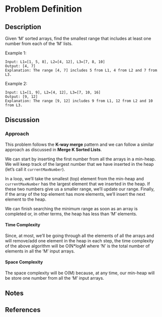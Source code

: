 # Problem Definition

## Description

Given ‘M’ sorted arrays, find the smallest range that includes at least one number from each of the ‘M’ lists.

Example 1:

```plaintext
Input: L1=[1, 5, 8], L2=[4, 12], L3=[7, 8, 10]
Output: [4, 7]
Explanation: The range [4, 7] includes 5 from L1, 4 from L2 and 7 from L3.
```

Example 2:

```plaintext
Input: L1=[1, 9], L2=[4, 12], L3=[7, 10, 16]
Output: [9, 12]
Explanation: The range [9, 12] includes 9 from L1, 12 from L2 and 10 from L3.
```

## Discussion

### Approach

This problem follows the **K-way merge** pattern and we can follow a similar approach as discussed in **Merge K Sorted Lists**.

We can start by inserting the first number from all the arrays in a min-heap. We will keep track of the largest number that we have inserted in the heap (let’s call it `currentMaxNumber`).

In a loop, we’ll take the smallest (top) element from the min-heap and `currentMaxNumber` has the largest element that we inserted in the heap. If these two numbers give us a smaller range, we’ll update our range. Finally, if the array of the top element has more elements, we’ll insert the next element to the heap.

We can finish searching the minimum range as soon as an array is completed or, in other terms, the heap has less than ‘M’ elements.

#### Time Complexity

Since, at most, we’ll be going through all the elements of all the arrays and will remove/add one element in the heap in each step, the time complexity of the above algorithm will be O(N*logM where ‘N’ is the total number of elements in all the ‘M’ input arrays.

#### Space Complexity

The space complexity will be O(M) because, at any time, our min-heap will be store one number from all the ‘M’ input arrays.

## Notes

## References
